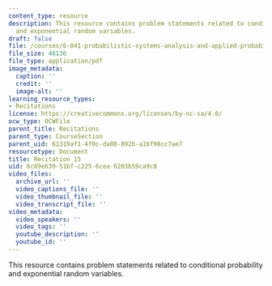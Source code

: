 ```yaml
---
content_type: resource
description: This resource contains problem statements related to conditional probability
  and exponential random variables.
draft: false
file: /courses/6-041-probabilistic-systems-analysis-and-applied-probability-fall-2010/6c89e63951bfc2256cea6203b59ca9c8_MIT6_041F10_rec15.pdf
file_size: 46136
file_type: application/pdf
image_metadata:
  caption: ''
  credit: ''
  image-alt: ''
learning_resource_types:
- Recitations
license: https://creativecommons.org/licenses/by-nc-sa/4.0/
ocw_type: OCWFile
parent_title: Recitations
parent_type: CourseSection
parent_uid: 61319af1-4f0c-da08-892b-a16f98cc7ae7
resourcetype: Document
title: Recitation 15
uid: 6c89e639-51bf-c225-6cea-6203b59ca9c8
video_files:
  archive_url: ''
  video_captions_file: ''
  video_thumbnail_file: ''
  video_transcript_file: ''
video_metadata:
  video_speakers: ''
  video_tags: ''
  youtube_description: ''
  youtube_id: ''
---
```

This resource contains problem statements related to conditional probability and exponential random variables.